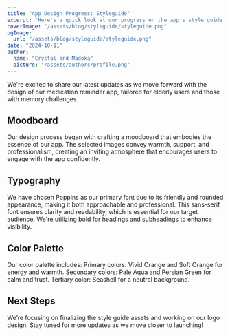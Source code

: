 ```yaml
---
title: "App Design Progress: Styleguide"
excerpt: "Here's a quick look at our progress on the app's style guide. Our moodboard, font choices, and color palette emphasize warmth, support, and professionalism."
coverImage: "/assets/blog/styleguide/styleguide.png"
ogImage:
  url: "/assets/blog/styleguide/styleguide.png"
date: "2024-10-11"
author:
  name: "Crystal and Madoka"
  picture: "/assets/authors/profile.png"
---
```

We're excited to share our latest updates as we move forward with the design of our medication reminder app, tailored for elderly users and those with memory challenges.

## Moodboard
Our design process began with crafting a moodboard that embodies the essence of our app. The selected images convey warmth, support, and professionalism, creating an inviting atmosphere that encourages users to engage with the app confidently.

## Typography
We have chosen Poppins as our primary font due to its friendly and rounded appearance, making it both approachable and professional. This sans-serif font ensures clarity and readability, which is essential for our target audience. We're utilizing bold for headings and subheadings to enhance visibility.

## Color Palette
Our color palette includes:
Primary colors: Vivid Orange and Soft Orange for energy and warmth.
Secondary colors: Pale Aqua and Persian Green for calm and trust.
Tertiary color: Seashell for a neutral background.

## Next Steps
We’re focusing on finalizing the style guide assets and working on our logo design. Stay tuned for more updates as we move closer to launching!
